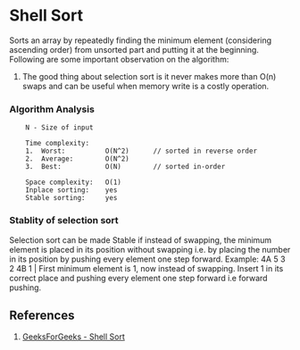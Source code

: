 # Shell Sort
Sorts an array by repeatedly finding the minimum element (considering ascending order) from unsorted part and putting it at the beginning. Following are some important observation on the algorithm:
1. The good thing about selection sort is it never makes more than O(n) swaps and can be useful when memory write is a costly operation. 

### Algorithm Analysis
```
    N - Size of input

    Time complexity:
    1.  Worst:          O(N^2)      // sorted in reverse order
    2.  Average:        O(N^2)
    3.  Best:           O(N)        // sorted in-order

    Space complexity:   O(1)
    Inplace sorting:    yes
    Stable sorting:     yes
```

### Stablity of selection sort
Selection sort can be made Stable if instead of swapping, the minimum element is placed in its position without swapping i.e. by placing the number in its position by pushing every element one step forward. Example: 4A 5 3 2 4B 1 | First minimum element is 1, now instead of swapping. Insert 1 in its correct place and pushing every element one step forward i.e forward pushing.

## References
1. [GeeksForGeeks - Shell Sort](https://www.geeksforgeeks.org/shellsort/)